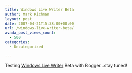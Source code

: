 ```yaml
---
title: Windows Live Writer Beta
author: Mark Richman
layout: post
date: 2007-04-21T15:38:00+00:00
url: /windows-live-writer-beta/
avada_post_views_count:
  - 500
categories:
  - Uncategorized

---
```

Testing [Windows Live Writer][1] Beta with Blogger&#8230;stay tuned!

 [1]: http://windowslivewriter.spaces.live.com/blog/cns!D85741BB5E0BE8AA!174.entry